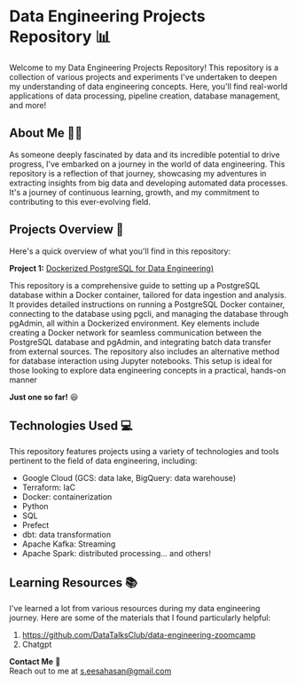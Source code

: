 # Data Engineering Projects Repository 📊

Welcome to my Data Engineering Projects Repository! This repository is a collection of various projects and experiments I've undertaken to deepen my understanding of data engineering concepts. Here, you'll find real-world applications of data processing, pipeline creation, database management, and more!

## About Me 🙋‍♂️
As someone deeply fascinated by data and its incredible potential to drive progress, I've embarked on a journey in the world of data engineering. This repository is a reflection of that journey, showcasing my adventures in extracting insights from big data and developing automated data processes. It's a journey of continuous learning, growth, and my commitment to contributing to this ever-evolving field.

## Projects Overview 📁
Here's a quick overview of what you'll find in this repository:

**Project 1:** [Dockerized PostgreSQL for Data Engineering)](Docker_SQL)

This repository is a comprehensive guide to setting up a PostgreSQL database within a Docker container, tailored for data ingestion and analysis. It provides detailed instructions on running a PostgreSQL Docker container, connecting to the database using pgcli, and managing the database through pgAdmin, all within a Dockerized environment. Key elements include creating a Docker network for seamless communication between the PostgreSQL database and pgAdmin, and integrating batch data transfer from external sources. The repository also includes an alternative method for database interaction using Jupyter notebooks. This setup is ideal for those looking to explore data engineering concepts in a practical, hands-on manner

**Just one so far!** 😆

## Technologies Used 💻

This repository features projects using a variety of technologies and tools pertinent to the field of data engineering, including:

- Google Cloud (GCS: data lake, BigQuery: data warehouse)
- Terraform: IaC
- Docker: containerization
- Python
- SQL
- Prefect
- dbt: data transformation
- Apache Kafka: Streaming
- Apache Spark: distributed processing... and others!

## Learning Resources 📚
I've learned a lot from various resources during my data engineering journey. Here are some of the materials that I found particularly helpful:

1. https://github.com/DataTalksClub/data-engineering-zoomcamp
2. Chatgpt


**Contact Me** 📧\
Reach out to me at s.eesahasan@gmail.com

